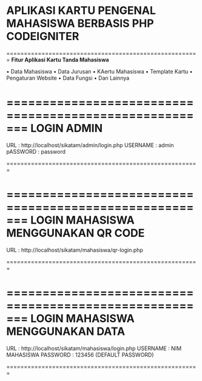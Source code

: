 # APLIKASI KARTU PENGENAL MAHASISWA BERBASIS PHP CODEIGNITER 

=======================================================
**Fitur Aplikasi Kartu Tanda Mahasiswa**

  • Data Mahasiswa 
  • Data Jurusan
  • KAertu Mahasiswa
  • Template Kartu
  • Pengaturan Website
  • Data Fungsi
  • Dan Lainnya
  
  
 
=======================================================
LOGIN ADMIN
=======================================================
URL 		: http://localhost/sikatam/admin/login.php
USERNAME 	: admin
pASSWORD 	: password

=======================================================

=======================================================
LOGIN MAHASISWA MENGGUNAKAN QR CODE 
=======================================================
URL 		: http://localhost/sikatam/mahasiswa/qr-login.php

=======================================================

=======================================================
LOGIN MAHASISWA MENGGUNAKAN DATA
=======================================================
URL 		: http://localhost/sikatam/mahasiswa/login.php
USERNAME 	: NIM MAHASISWA
PASSWORD 	: 123456 (DEFAULT PASSWORD)

=======================================================
